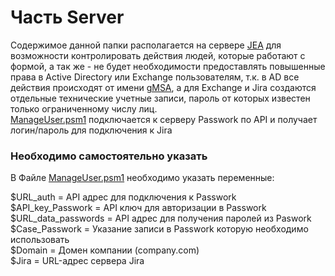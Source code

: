 # Часть Server

Содержимое данной папки располагается на сервере [JEA](https://learn.microsoft.com/en-us/powershell/scripting/learn/remoting/jea/overview?view=powershell-7.3) для возможности контролировать действия людей, которые работают с формой, а так же - не будет необходимости предоставлять повышенные права в Active Directory или Exchange пользователям, т.к. в AD все действия происходят от имени [gMSA](https://learn.microsoft.com/ru-ru/windows-server/security/group-managed-service-accounts/group-managed-service-accounts-overview), а для Exchange и Jira создаются отдельные технические учетные записи, пароль от которых известен только ограниченному числу лиц.   
[ManageUser.psm1](https://github.com/AleksandrMikoshi/PowerShell/blob/main/Manage-Users/Server/ManageUser.psm1) подключается к серверу Passwork по API и получает логин/пароль для подключения к Jira

### Необходимо самостоятельно указать

В Файле [ManageUser.psm1](https://github.com/AleksandrMikoshi/PowerShell/blob/main/Manage-Users/Server/ManageUser.psm1) необходимо указать переменные:   

$URL_auth = API адрес для подключения к Passwork   
$API_key_Passwork = API ключ для авторизации в Passwork   
$URL_data_passwords = API адрес для получения паролей из Paswork   
$Case_Passwork = Указание записи в Passwork которую необходимо использовать   
$Domain = Домен компании (company.com)   
$Jira = URL-адрес сервера Jira
